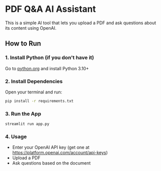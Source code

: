 
# PDF Q&A AI Assistant

This is a simple AI tool that lets you upload a PDF and ask questions about its content using OpenAI.

## How to Run

### 1. Install Python (if you don't have it)
Go to [python.org](https://www.python.org/downloads/) and install Python 3.10+

### 2. Install Dependencies
Open your terminal and run:

```bash
pip install -r requirements.txt
```

### 3. Run the App
```bash
streamlit run app.py
```

### 4. Usage
- Enter your OpenAI API key (get one at https://platform.openai.com/account/api-keys)
- Upload a PDF
- Ask questions based on the document

